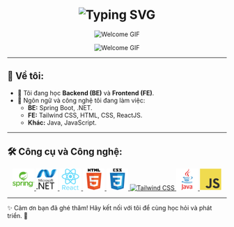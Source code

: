 <h1 align="center">
  <img src="https://readme-typing-svg.demolab.com?font=Fira+Code&size=30&duration=2000&pause=500&color=00FF00&center=true&vCenter=true&multiline=true&width=435&lines=Xin+ch%C3%A0o%2C+t%C3%B4i+l%C3%A0+L%C3%AA+Ph%C3%BAc+H%E1%BA%ADu" alt="Typing SVG">
</h1>

<p align="center">
  <img src="https://media1.tenor.com/m/exlorz1EKrAAAAAd/memedeck-nft.gif" alt="Welcome GIF">
</p>

<p align="center">
  <img src="https://media1.tenor.com/m/exlorz1EKrAAAAAd/memedeck-nft.gif" alt="Welcome GIF" />
</p>

---

## 🌟 Về tôi:
- 🔭 Tôi đang học **Backend (BE)** và **Frontend (FE)**.
- 🌱 Ngôn ngữ và công nghệ tôi đang làm việc:
  - **BE:** Spring Boot, .NET.
  - **FE:** Tailwind CSS, HTML, CSS, ReactJS.
  - **Khác:** Java, JavaScript.

---

## 🛠️ Công cụ và Công nghệ:

<p align="center">
  <a href="https://spring.io/" target="_blank" rel="noreferrer">
    <img src="https://raw.githubusercontent.com/devicons/devicon/master/icons/spring/spring-original-wordmark.svg" alt="Spring Boot" width="50" height="50"/>
  </a>
  <a href="https://dotnet.microsoft.com/" target="_blank" rel="noreferrer">
    <img src="https://raw.githubusercontent.com/devicons/devicon/master/icons/dot-net/dot-net-original-wordmark.svg" alt=".NET" width="50" height="50"/>
  </a>
  <a href="https://reactjs.org/" target="_blank" rel="noreferrer">
    <img src="https://raw.githubusercontent.com/devicons/devicon/master/icons/react/react-original-wordmark.svg" alt="ReactJS" width="50" height="50"/>
  </a>
  <a href="https://www.w3.org/html/" target="_blank" rel="noreferrer">
    <img src="https://raw.githubusercontent.com/devicons/devicon/master/icons/html5/html5-original-wordmark.svg" alt="HTML" width="50" height="50"/>
  </a>
  <a href="https://www.w3schools.com/css/" target="_blank" rel="noreferrer">
    <img src="https://raw.githubusercontent.com/devicons/devicon/master/icons/css3/css3-original-wordmark.svg" alt="CSS" width="50" height="50"/>
  </a>
  <a href="https://tailwindcss.com/" target="_blank" rel="noreferrer">
    <img src="https://raw.githubusercontent.com/tailwindlabs/tailwindcss/master/.github/logo-dark.svg" alt="Tailwind CSS" width="50" height="50"/>
  </a>
  <a href="https://www.java.com/" target="_blank" rel="noreferrer">
    <img src="https://raw.githubusercontent.com/devicons/devicon/master/icons/java/java-original-wordmark.svg" alt="Java" width="50" height="50"/>
  </a>
  <a href="https://www.javascript.com/" target="_blank" rel="noreferrer">
    <img src="https://raw.githubusercontent.com/devicons/devicon/master/icons/javascript/javascript-original.svg" alt="JavaScript" width="50" height="50"/>
  </a>
</p>

---

✨ Cảm ơn bạn đã ghé thăm! Hãy kết nối với tôi để cùng học hỏi và phát triển. 🚀
